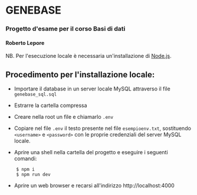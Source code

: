 # GENEBASE

### Progetto d'esame per il corso Basi di dati
#### Roberto Lepore

  

NB. Per l'esecuzione locale è necessaria un'installazione di [Node.js](https://nodejs.org/it/).

  

## Procedimento per l'installazione locale:

- Importare il database in un server locale MySQL attraverso il file `genebase_sql.sql`

- Estrarre la cartella compressa

- Creare nella root un file e chiamarlo `.env`

- Copiare nel file `.env` il testo presente nel file `esempioenv.txt`, sostituendo `<username>` e `<password>` con le proprie credenziali del server MySQL locale.

- Aprire una shell nella cartella del progetto e eseguire i seguenti comandi:
```
    $ npm i
    $ npm run dev
```
- Aprire un web browser e recarsi all'indirizzo http://localhost:4000